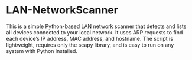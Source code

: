 # LAN-NetworkScanner
This is a simple Python-based LAN network scanner that detects and lists all devices connected to your local network. It uses ARP requests to find each device’s IP address, MAC address, and hostname. The script is lightweight, requires only the scapy library, and is easy to run on any system with Python installed.
